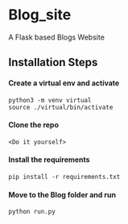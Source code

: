 # Blog_site
A Flask based Blogs Website

## Installation Steps

#### Create a virtual env and activate
```
python3 -m venv virtual
source ./virtual/bin/activate
```

#### Clone the repo
```
<Do it yourself>
```

#### Install the requirements
```
pip install -r requirements.txt
```
#### Move to the Blog folder and run
```
python run.py
```
